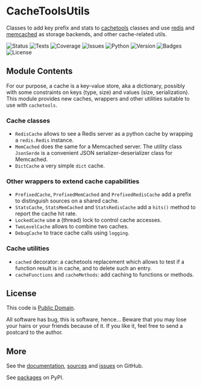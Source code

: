 # CacheToolsUtils

Classes to add key prefix and stats to
[cachetools](https://pypi.org/project/cachetools/) classes and use
[redis](https://redis.io/) and
[memcached](https://memcached.org/) as storage backends,
and other cache-related utils.

![Status](https://github.com/zx80/cachetools-utils/actions/workflows/cachetools-utils.yml/badge.svg?branch=main&style=flat)
![Tests](https://img.shields.io/badge/tests-17%20✓-success)
![Coverage](https://img.shields.io/badge/coverage-100%25-success)
![Issues](https://img.shields.io/github/issues/zx80/cachetools-utils?style=flat)
![Python](https://img.shields.io/badge/python-3-informational)
![Version](https://img.shields.io/pypi/v/CacheToolsUtils)
![Badges](https://img.shields.io/badge/badges-8-informational)
![License](https://img.shields.io/pypi/l/cachetoolsutils?style=flat)

## Module Contents

For our purpose, a cache is a key-value store, aka a dictionary, possibly with
some constraints on keys (type, size) and values (size, serialization).
This module provides new caches, wrappers and other utilities suitable to use
with `cachetools`.

### Cache classes

- `RedisCache` allows to see a Redis server as a python cache
  by wrapping a `redis.Redis` instance.
- `MemCached` does the same for a Memcached server.
  The utility class `JsonSerde` is a convenient JSON serializer-deserializer
  class for Memcached.
- `DictCache` a very simple `dict` cache.

### Other wrappers to extend cache capabilities

- `PrefixedCache`, `PrefixedMemCached` and `PrefixedRedisCache` add a prefix to
  distinguish sources on a shared cache.
- `StatsCache`, `StatsMemCached` and `StatsRedisCache` add a `hits()` method
  to report the cache hit rate.
- `LockedCache` use a (thread) lock to control cache accesses.
- `TwoLevelCache` allows to combine two caches.
- `DebugCache` to trace cache calls using `logging`.

### Cache utilities

- `cached` decorator: a cachetools replacement which allows to test if a
  function result is in cache, and to delete such an entry.
- `cacheFunctions` and `cacheMethods`: add caching to functions or methods.

## License

This code is [Public Domain](https://creativecommons.org/publicdomain/zero/1.0/).

All software has bug, this is software, hence… Beware that you may lose your
hairs or your friends because of it. If you like it, feel free to send a
postcard to the author.

## More

See the
[documentation](https://zx80.github.io/cachetools-utils/),
[sources](https://github.com/zx80/cachetools-utils) and
[issues](https://github.com/zx80/cachetools-utils/issues) on GitHub.

See [packages](https://pypi.org/project/CacheToolsUtils/) on PyPI.
